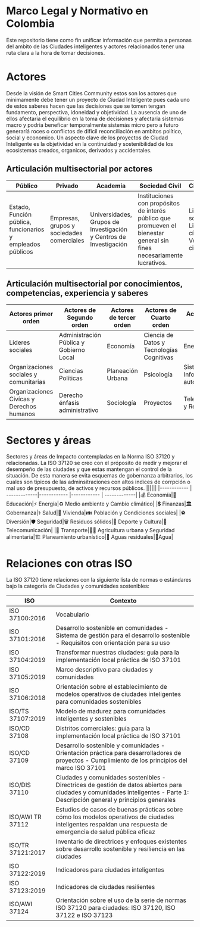 # Marco Legal y Normativo en Colombia

Este repositorio tiene como fin unificar información que permita a personas del ambito de las Ciudades inteligentes y actores relacionados tener una ruta clara a la hora de tomar decisiones.


# Actores
Desde la visión de Smart Cities Community estos son los actores que minimamente debe tener un proyecto de Ciudad Inteligente pues cada uno de estos saberes hacen que las decisiones que se tomen tengan fundamento, perspectiva, idoneidad y objetividad. La ausencia de uno de ellos afectaria el equilibrio en la toma de decisiones y afectaria sistemas macro y podria beneficar temporalmente sistemás micro pero a futuro generaríá roces o conflictos de dificil reconciliación en ambitos político, social y economico. Un aspecto clave de los proyectos de Ciudad Inteligente es la objetividad en la continuidad y sostenibilidad de los ecosistemas creados, organicos, derivados y accidentales.

## Articulación multisectorial por actores

| Público| Privado| Academia |Sociedad Civil| Ciudadanos |
| ----- | ----- | ----- | ----- | ----- |
| Estado, Función pública, funcionarios y empleados públicos | Empresas, grupos y sociedades comerciales | Universidades, Grupos de Investigación y Centros de Investigación | Instituciones con propósitos de interés público que promueven el bienestar general sin fines necesariamente lucrativos. | Lideres sociales, Lideres cívicos y Veedurias ciudadanas|

## Articulación multisectorial por conocimientos, competencias, experiencia y saberes

|Actores primer orden|Actores de Segundo orden|Actores de tercer orden|Actores de Cuarto orden|Actores de Quinto orden|
| ----- | ----- | ----- | ----- | ----- |
|Lideres sociales|Administración Pública y Gobierno Local|Economía|Ciencia de Datos y Tecnologías Cognitivas |Energía|
|Organizaciones sociales y comunitarias|Ciencias Políticas|Planeación Urbana|Psicología|Sistemas de Información y automatización|
|Organizaciones Civícas y Derechos humanos|Derecho énfasis administrativo|Sociología|Proyectos|Telecomunicaciones y Redes de datos|

# Sectores y áreas
Sectores y áreas de Impacto contempladas en la Norma ISO 37120  y relacionadas. La ISO 37120 se creo con el próposito de medir y mejorar el desempeño de las ciudades y que estas mantengan el control de la situación. De esta manera se evita esquemas de gobernanza arbitrarios, los cuales son tipicos de las adminsitraciones con altos indices de corrpción o mal uso de presupuesto, de activos y recursos públicos.
||||||
|------------ | -------------|------------ |------------ | -------------|
|:moneybag: Economía|:open_book: Educación|:zap: Energía|:recycle: Medio ambiente y Cambio climático|
|:heavy_dollar_sign: Finanzas|:classical_building: Gobernanza|:medical_symbol: Salud|:house_with_garden: Vivienda|:family: Población y Condiciones sociales|
|:soccer:	Diversión|:shield: Seguridad|:wastebasket: Residuos sólidos|:juggling_person: Deporte y Cultura|:satellite: Telecomunicación|
|:tram: Transporte|:farmer: Agricultura urbana y Seguridad alimentaria|:building_construction: Planeamiento urbanístico|:non-potable_water: Aguas residuales|:potable_water:Agua|

# Relaciones con otras ISO
La ISO 37120 tiene relaciones con la siguiente lista de normas o estándares bajo la categoría de Ciudades y comunidades sostenibles:

|ISO|Contexto|
|------------ | -------------|
|ISO 37100:2016|Vocabulario|
|ISO 37101:2016|Desarrollo sostenible en comunidades - Sistema de gestión para el desarrollo sostenible - Requisitos con orientación para su uso|
|ISO 37104:2019|Transformar nuestras ciudades: guía para la implementación local práctica de ISO 37101|
|ISO 37105:2019|Marco descriptivo para ciudades y comunidades|
|ISO 37106:2018|Orientación sobre el establecimiento de modelos operativos de ciudades inteligentes para comunidades sostenibles|
|ISO/TS 37107:2019|Modelo de madurez para comunidades inteligentes y sostenibles|
|ISO/CD 37108|Distritos comerciales: guía para la implementación local práctica de ISO 37101|
|ISO/CD 37109|Desarrollo sostenible y comunidades - Orientación práctica para desarrolladores de proyectos - Cumplimiento de los principios del marco ISO 37101|
|ISO/DIS 37110|Ciudades y comunidades sostenibles - Directrices de gestión de datos abiertos para ciudades y comunidades inteligentes - Parte 1: Descripción general y principios generales|
|ISO/AWI TR 37112|Estudios de casos de buenas prácticas sobre cómo los modelos operativos de ciudades inteligentes respaldan una respuesta de emergencia de salud pública eficaz|
|ISO/TR 37121:2017|Inventario de directrices y enfoques existentes sobre desarrollo sostenible y resiliencia en las ciudades|
|ISO 37122:2019|Indicadores para ciudades inteligentes|
|ISO 37123:2019|Indicadores de ciudades resilientes|
|ISO/AWI 37124|Orientación sobre el uso de la serie de normas ISO 37120 para ciudades: ISO 37120, ISO 37122 e ISO 37123|
